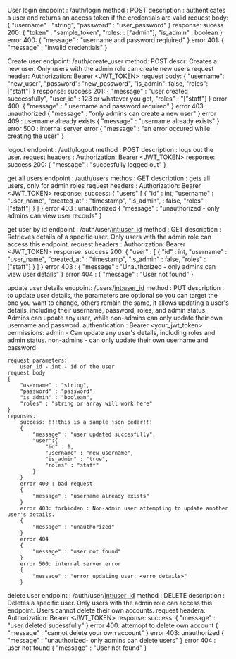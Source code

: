 User login
    endpoint : /auth/login
    method : POST
    description : authenticates a user and returns an access token if the credentials are valid
    request body:
    {
        "username" : "string",
        "password" : "user_password"
    }
    response:
        sucess 200:
        {
            "token" : "sample_token",
            "roles: : ["admin"],
            "is_admin" : boolean
        }
        error 400:
        {
            "message" : "username and password reqiuired"
        }
        error 401:
        {
            "message" : "invalid credentials"
        }

Create user
    endpoint: /auth/create_user
    method: POST
    descr: Creates a new user. Only users with the admin role can create new users
    request header: Authorization: Bearer <JWT_TOKEN>
    request body:
    {
        "username": "new_user",
        "password": "new_password",
        "is_admin": false,
        "roles": ["staff"]
    }
    response:
        success 201:
        {
            "message" : "user created successfully",
            "user_id" : 123 or whatever you get,
            "roles" : "["staff"]
        }
        error 400:
        {
            "message" : " username and password required"
        }
        error 403 : unauthorized
        {
            "message" : "only admins can create a new user"
        }
        error 409 : username already exists
        {
            "message" : "username already exists"
        }
        error 500 : internal server error
        {
            "message" : "an error occured while creating the user"
        }


logout
    endpoint : /auth/logout
    method : POST
    description : logs out the user.
    request headers : Authorization: Bearer <JWT_TOKEN>
    response:
        success 200:
        {
            "message" : "succesfully logged out"
        }


get all users
    endpoint : /auth/users
    methos : GET
    description : gets all users, only for admin roles
    request headers : Authorization: Bearer <JWT_TOKEN>
    response:
        success:
        {
            "users":[
                {
                    "id" : int,
                    "username" : "user_name",
                    "created_at" : "timestamp",
                    "is_admin", : false,
                    "roles" : ["staff"]
                }
            ]
        }
        error 403 : unauthorized
        {
            "message" : "unauthorized - only admins can view user records"
        }


get user by id
    endpoint : /auth/user/<int:user_id>
    method : GET
    description : Retrieves details of a specific user. Only users with the admin role can access this endpoint.
    request headers : Authorization: Bearer <JWT_TOKEN>
    response:
        success 200:
            {
                "user" : [
                    {
                        "id" : int,
                        "username" : "user_name",
                        "created_at" : "timestamp",
                        "is_admin" : false,
                        "roles" : ["staff"]
                    }
                ]
            }
        error 403 : 
        {
            "message" : "Unauthorized - only admins can view user details"
        }
        error 404 :
        {
            "message" : "User not found"
        }

    

update user details
    endpoint: /users/<int:user_id>
    method : PUT
    description : to update user details, the parameters are optional so you can target the one you want to change, others remain the same, it allows updating a user's details, including their username, password, roles, and admin status. Admins can update any user, while non-admins can only update their own username and password.
    authentication : Bearer <your_jwt_token>
    permissions: 
        admin - Can update any user's details, including roles and admin status. 
        non-admins - can only update their own username and password

    request parameters:
        user_id - int - id of the user
    request body
    {
        "username" : "string",
        "password" : "password",
        "is_admin" : "boolean",
        "roles" : "string or array will work here"
    }
    reponses:
        success: !!!this is a sample json cedar!!!
        {
            "message" : "user updated succesfully",
            "user":{
                "id" : 1,
                "username" : "new_username",
                "is_admin" : "true",
                "roles" : "staff"
            }
        }
        error 400 : bad request
        {
            "message" : "username already exists"
        }
        error 403: forbidden : Non-admin user attempting to update another user's details.
        {
            "message" : "unauthorized"
        }
        error 404 
        {
            "message" : "user not found"
        }
        error 500: internal server error
        {
            "message" : "error updating user: <erro_details>"
        }



delete user
    endpoint : /auth/user/<int:user_id>
    method : DELETE
    description : Deletes a specific user. Only users with the admin role can access this endpoint. Users cannot delete their own accounts.
    request headera: Authorization: Bearer <JWT_TOKEN>
    response:
        success:
        {
            "message" : "user deleted sucessfully"
        }
        error 400: attemopt to delete own account
        {
            "message" : "cannot delete your own account"
        }
        error 403: unauthorized
        {
            "message" : "unauthorized- only admins can delete users"
        }
        error 404 : user not found
        {
            "message" : "User not found"
        }



